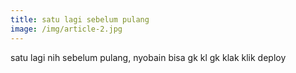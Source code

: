 ```yaml
---
title: satu lagi sebelum pulang
image: /img/article-2.jpg
---
```

satu lagi nih sebelum pulang, nyobain bisa gk kl gk klak klik deploy

